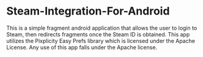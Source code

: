 # Steam-Integration-For-Android

This is a simple fragment android application that allows the user to login to Steam, then redirects fragments once the 
Steam ID is obtained. This app utilizes the Pixplicity Easy Prefs library which is licensed under the Apache License. Any use of this app
falls under the Apache license.

